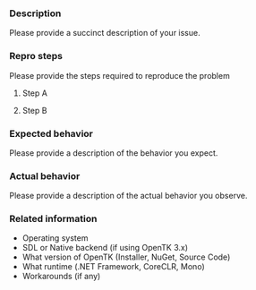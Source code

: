 ### Description

Please provide a succinct description of your issue.

### Repro steps

Please provide the steps required to reproduce the problem

1. Step A

2. Step B

### Expected behavior

Please provide a description of the behavior you expect.

### Actual behavior

Please provide a description of the actual behavior you observe.

### Related information 

* Operating system
* SDL or Native backend (if using OpenTK 3.x)
* What version of OpenTK (Installer, NuGet, Source Code)
* What runtime (.NET Framework, CoreCLR, Mono)
* Workarounds (if any)

